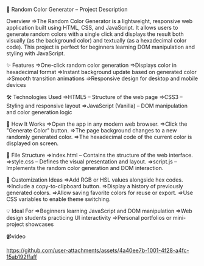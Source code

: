 🎨 Random Color Generator – Project Description

Overview
=>The Random Color Generator is a lightweight, responsive web application built using HTML, CSS, and JavaScript. It allows users to generate random colors with a single click and displays the result both visually (as the background color) and textually (as a hexadecimal color code). This project is perfect for beginners learning DOM manipulation and styling with JavaScript.

✨ Features
=>One-click random color generation
=>Displays color in hexadecimal format
=>Instant background update based on generated color
=>Smooth transition animations
=>Responsive design for desktop and mobile devices

🛠️ Technologies Used
=>HTML5 – Structure of the web page
=>CSS3 – Styling and responsive layout
=>JavaScript (Vanilla) – DOM manipulation and color generation logic

🚀 How It Works
=>Open the app in any modern web browser.
=>Click the "Generate Color" button.
=>The page background changes to a new randomly generated color.
=>The hexadecimal code of the current color is displayed on screen.

📁 File Structure
=>index.html – Contains the structure of the web interface.
=>style.css – Defines the visual presentation and layout.
=>script.js – Implements the random color generation and DOM interaction.

🔧 Customization Ideas
=>Add RGB or HSL values alongside hex codes.
=>Include a copy-to-clipboard button.
=>Display a history of previously generated colors.
=>Allow saving favorite colors for reuse or export.
=>Use CSS variables to enable theme switching.

💡 Ideal For
=>Beginners learning JavaScript and DOM manipulation
=>Web design students practicing UI interactivity
=>Personal portfolios or mini-project showcases

📹video

https://github.com/user-attachments/assets/4a40ee7b-1001-4f28-a4fc-15ab192ffaff


